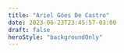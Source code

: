 ```yaml
---
title: "Ariel Góes De Castro"
date: 2023-06-23T23:45:57-03:00
draft: false
heroStyle: "backgroundOnly"
---
```



